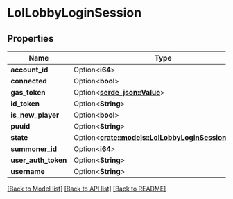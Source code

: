 # LolLobbyLoginSession

## Properties

Name | Type | Description | Notes
------------ | ------------- | ------------- | -------------
**account_id** | Option<**i64**> |  | [optional]
**connected** | Option<**bool**> |  | [optional]
**gas_token** | Option<[**serde_json::Value**](.md)> |  | [optional]
**id_token** | Option<**String**> |  | [optional]
**is_new_player** | Option<**bool**> |  | [optional]
**puuid** | Option<**String**> |  | [optional]
**state** | Option<[**crate::models::LolLobbyLoginSessionStates**](LolLobbyLoginSessionStates.md)> |  | [optional]
**summoner_id** | Option<**i64**> |  | [optional]
**user_auth_token** | Option<**String**> |  | [optional]
**username** | Option<**String**> |  | [optional]

[[Back to Model list]](../README.md#documentation-for-models) [[Back to API list]](../README.md#documentation-for-api-endpoints) [[Back to README]](../README.md)


